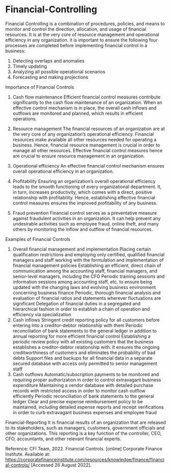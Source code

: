 # Financial-Controlling

Financial Controlling is a combination of procedures, policies, and means to monitor and control the direction, allocation, and usage of financial resources. It is at the very core of resource management and operational efficiency in any organization.
it is important to ensure the following four processes are completed before implementing financial control in a business:

1. Detecting overlaps and anomalies
2. Timely updating
3. Analyzing all possible operational scenarios
4. Forecasting and making projections

Importance of Financial Controls
1. Cash flow maintenance
Efficient financial control measures contribute significantly to the cash flow maintenance of an organization. When an effective control mechanism is in place, the overall cash inflows and outflows are monitored and planned, which results in efficient operations.

2. Resource management
The financial resources of an organization are at the very core of any organization’s operational efficiency. Financial resources make available all other resources needed for operating a business. Hence, financial resource management is crucial in order to manage all other resources. Effective financial control measures hence are crucial to ensure resource management in an organization.

3. Operational efficiency
An effective financial control mechanism ensures overall operational efficiency in an organization.

4. Profitability
Ensuring an organization’s overall operational efficiency leads to the smooth functioning of every organizational department. It, in turn, increases productivity, which comes with a direct, positive relationship with profitability. Hence, establishing effective financial control measures ensures the improved profitability of any business.

5. Fraud prevention
Financial control serves as a preventative measure against fraudulent activities in an organization. It can help prevent any undesirable activities such as employee fraud, online theft, and many others by monitoring the inflow and outflow of financial resources.

Examples of Financial Controls
1. Overall financial management and implementation
Placing certain qualification restrictions and employing only certified, qualified financial managers and staff working with the formulation and implementation of financial management policies
Establishing an efficient, direct chain of communication among the accounting staff, financial managers, and senior-level managers, including the CFO
Periodic training sessions and information sessions among accounting staff, etc. to ensure being updated with the changing laws and evolving business environment concerning business finance
Periodic, thorough financial analysis and evaluation of financial ratios and statements wherever fluctuations are significant
Delegation of financial duties in a segregated and hierarchical fashion in order to establish a chain of operation and efficiency via specialization
2. Cash inflows
Stringent credit reporting policy for all customers before entering into a creditor-debtor relationship with them
Periodic reconciliation of bank statements to the general ledger in addition to annual reporting for more efficient financial control
Establishing a periodic review policy with all existing customers that the business establishes a creditor-debtor relationship with. It ensures the ongoing creditworthiness of customers and eliminates the probability of bad debts
Support files and backups for all financial data in a separate secured database with access only permitted to senior management staff
3. Cash outflows
Automatic/subscription payments to be monitored and requiring proper authorization in order to control extravagant business expenditure
Maintaining a vendor database with detailed purchase records with restricted access in order to monitor cash outflow efficiently
Periodic reconciliation of bank statements to the general ledger
Clear and precise expense reimbursement policy to be maintained, including detailed expense reports and receipt verifications in order to curb extravagant business expenses and employee fraud

Financial-Reporting
It is financial results of an organization that are released to its stakeholders, such as managers, customers, government officials and other organizations. This reporting is a key function of the controller, CEO, CFO, accountants, and other relevant financial experts.

Reference: CFI Team, 2022. Financial Controls. [online] Corporate Finance Institute. Available at: <https://corporatefinanceinstitute.com/resources/knowledge/finance/financial-controls/> [Accessed 26 August 2022].
